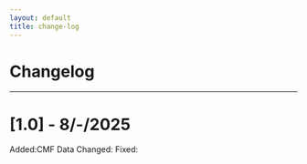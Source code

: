 ```yaml
---
layout: default
title: change-log
---
```

# Changelog

---
# [1.0] - 8/-/2025
Added:CMF Data
Changed:
Fixed: 
